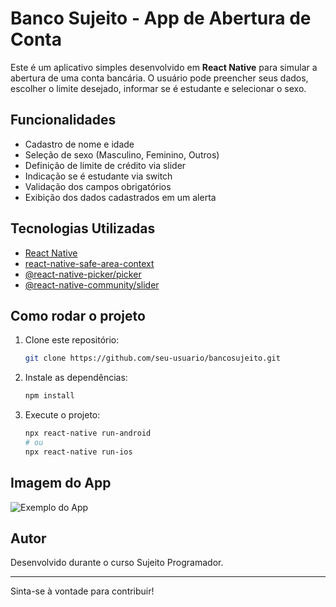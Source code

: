 # Banco Sujeito - App de Abertura de Conta

Este é um aplicativo simples desenvolvido em **React Native** para simular a abertura de uma conta bancária. O usuário pode preencher seus dados, escolher o limite desejado, informar se é estudante e selecionar o sexo.

## Funcionalidades

- Cadastro de nome e idade
- Seleção de sexo (Masculino, Feminino, Outros)
- Definição de limite de crédito via slider
- Indicação se é estudante via switch
- Validação dos campos obrigatórios
- Exibição dos dados cadastrados em um alerta

## Tecnologias Utilizadas

- [React Native](https://reactnative.dev/)
- [react-native-safe-area-context](https://github.com/th3rdwave/react-native-safe-area-context)
- [@react-native-picker/picker](https://github.com/react-native-picker/picker)
- [@react-native-community/slider](https://github.com/callstack/react-native-slider)

## Como rodar o projeto

1. Clone este repositório:
   ```bash
   git clone https://github.com/seu-usuario/bancosujeito.git
   ```
2. Instale as dependências:
   ```bash
   npm install
   ```
3. Execute o projeto:
   ```bash
   npx react-native run-android
   # ou
   npx react-native run-ios
   ```

## Imagem do App

![Exemplo do App](screenshot.png)

## Autor

Desenvolvido durante o curso Sujeito Programador.

---

Sinta-se à vontade para contribuir!